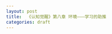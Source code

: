 ```yaml
---
layout: post
title:  《认知觉醒》第八章 环境———学习的助推
categories: draft
---
```



<!--stackedit_data:
eyJoaXN0b3J5IjpbMTU5NjE0ODIxMl19
-->